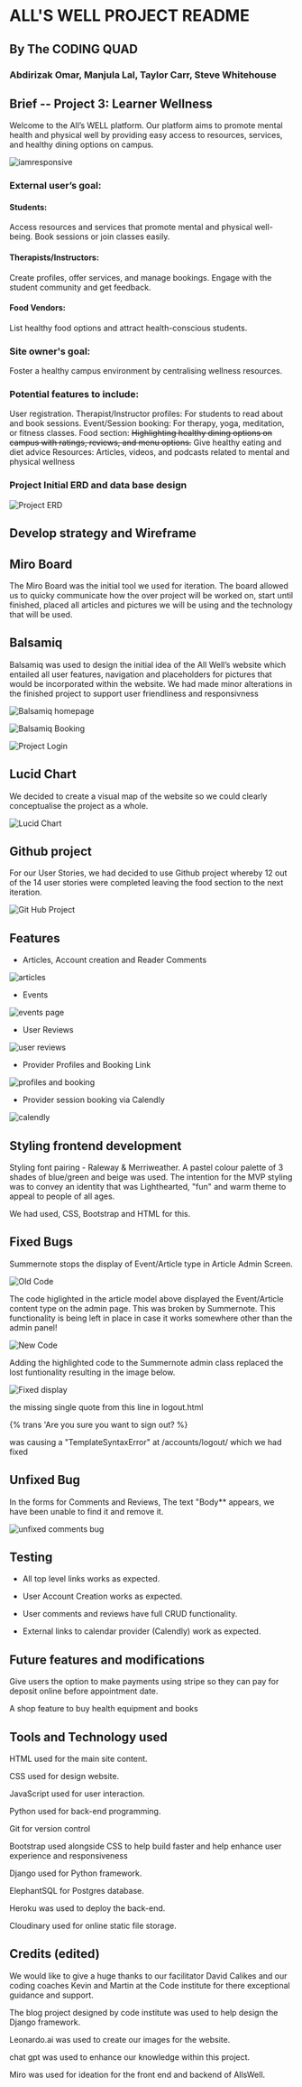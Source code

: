 # ALL'S WELL PROJECT README
## By The CODING QUAD
### Abdirizak Omar, Manjula Lal, Taylor Carr, Steve Whitehouse

## Brief -- Project  3: Learner Wellness

Welcome to the All’s WELL platform. Our platform aims to promote mental health and physical well by providing easy access to resources, services, and healthy dining options on campus.

![iamresponsive](/assets/images/readme/iamresponsive.png)

### External user’s goal:

#### Students: 

Access resources and services that promote mental and physical well-being. Book sessions or join classes easily.

#### Therapists/Instructors: 

Create profiles, offer services, and manage bookings. Engage with the student community and get feedback.

#### Food Vendors: 

List healthy food options and attract health-conscious students.

### Site owner's goal:

Foster a healthy campus environment by centralising wellness resources.

### Potential features to include:

User registration.
Therapist/Instructor profiles: For students to read about and book sessions.
Event/Session booking: For therapy, yoga, meditation, or fitness classes.
Food section: ~~Highlighting healthy dining options on campus with ratings, reviews, and menu options.~~
Give healthy eating and diet advice
Resources: Articles, videos, and podcasts related to mental and physical wellness

### Project Initial ERD and data base design 

![Project ERD](/assets/images/readme/alls_well_erd.png)

## Develop strategy and Wireframe

## Miro Board

The Miro Board was the initial tool we used for iteration. The board allowed us to quicky communicate how the over project will be worked on, start until finished, placed all articles and pictures we will be using and the technology that will be used.  


## Balsamiq
Balsamiq was used to design the initial idea of the All Well’s website which entailed all user features, navigation and placeholders for pictures that would be incorporated within the website. We had made minor alterations in the finished project to support user friendliness and responsivness

![Balsamiq homepage](/assets/images/readme/Balsamiq-Home.png)

![Balsamiq Booking](/assets/images/readme/Balsamiq-S&T.png)

![Project Login](/assets/images/readme/Balsamiq-login.png)

## Lucid Chart

We decided to create a visual map of the website so we could clearly conceptualise the project as a whole.  

![Lucid Chart](/assets/images/readme/Lucid1.png)

## Github project

For our User Stories, we had decided to use Github project whereby 12 out of the 14 user stories were completed leaving the food section to the next iteration. 

![Git Hub Project](/assets/images/readme/projectboard.png)

## Features

- Articles, Account creation and Reader Comments

![articles](/assets/images/readme/articles.png)

- Events 

![events page](/assets/images/readme/eventspage.png)

- User Reviews

![user reviews](/assets/images/readme/userreviews.png)

- Provider Profiles and Booking Link

![profiles and booking](/assets/images/readme/bookingspage.png)

- Provider session booking via Calendly

![calendly](/assets/images/readme/calandely.png)

## Styling frontend development

Styling font pairing - Raleway & Merriweather. A pastel colour palette of 3 shades of blue/green and beige was used.  The intention for the MVP styling was to convey an identity that was  Lighthearted, "fun" and warm theme to appeal to people of all ages.

We had used, CSS, Bootstrap and HTML for this.

## Fixed Bugs

Summernote stops the display of Event/Article type in Article Admin Screen.

![Old Code](/assets/images/readme/old_code.png)

The code higlighted in the article model above displayed the Event/Article content type on the admin page. This was broken by Summernote.
This functionality is being left in place in case it works somewhere other than the admin panel!

![New Code](/assets/images/readme/new_code.png)

Adding the highlighted code to the Summernote admin class replaced the lost funtionality resulting in the image below.

![Fixed display](/assets/images/readme/fixed_type_display.png)

the missing single quote from this line in logout.html
<p>{% trans 'Are you sure you want to sign out? %}</p>
was causing a "TemplateSyntaxError" at /accounts/logout/ which we had fixed

## Unfixed Bug

In the forms for Comments and Reviews, The text  "Body** appears, we have been unable to find it and remove it.

![unfixed comments bug](/assets/images/readme/userreviews.png)

## Testing

- All top level links works as expected.

- User Account Creation works as expected.

- User comments and reviews have full CRUD functionality.

- External links to calendar provider (Calendly) work as expected.

## Future features and modifications

Give users the option to make payments using stripe so they can pay for deposit online before appointment date.

A shop feature to buy health equipment and books

## Tools and Technology used

HTML used for the main site content.

CSS used for design website.

JavaScript used for user interaction.

Python used for back-end programming.

Git for version control

Bootstrap used alongside CSS to help build faster and help enhance user experience and responsiveness

Django used for Python framework.

ElephantSQL for Postgres database.

Heroku was used to deploy the back-end.

Cloudinary used for online static file storage.

## Credits (edited)

We would like to give a huge thanks to our facilitator David Calikes and our coding coaches Kevin and Martin at the Code institute for there exceptional guidance and support.

The blog project designed by code institute was used to help design the Django framework.

Leonardo.ai was used to create our images for the website.

chat gpt was used to enhance our knowledge within this project.

Miro was used for ideation for the front end and backend of AllsWell.